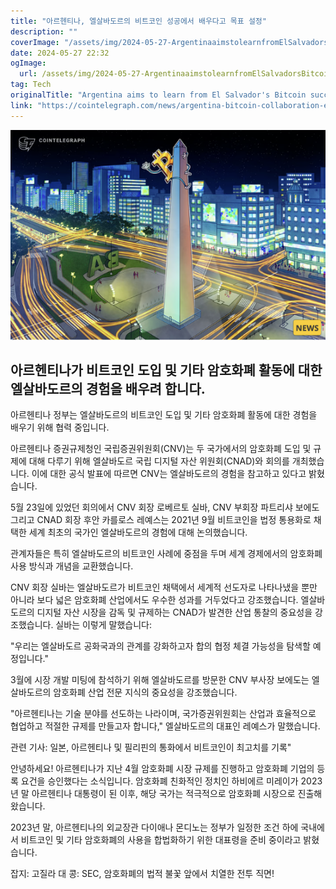 ```yaml
---
title: "아르헨티나, 엘살바도르의 비트코인 성공에서 배우다고 목표 설정"
description: ""
coverImage: "/assets/img/2024-05-27-ArgentinaaimstolearnfromElSalvadorsBitcoinsuccess_thumbnail.png"
date: 2024-05-27 22:32
ogImage: 
  url: /assets/img/2024-05-27-ArgentinaaimstolearnfromElSalvadorsBitcoinsuccess_thumbnail.png
tag: Tech
originalTitle: "Argentina aims to learn from El Salvador's Bitcoin success"
link: "https://cointelegraph.com/news/argentina-bitcoin-collaboration-el-salvador"
---
```



![thumbnail](/assets/img/2024-05-27-ArgentinaaimstolearnfromElSalvadorsBitcoinsuccess_thumbnail.png)

## 아르헨티나가 비트코인 도입 및 기타 암호화폐 활동에 대한 엘살바도르의 경험을 배우려 합니다.

아르헨티나 정부는 엘살바도르의 비트코인 도입 및 기타 암호화폐 활동에 대한 경험을 배우기 위해 협력 중입니다.

아르헨티나 증권규제청인 국립증권위원회(CNV)는 두 국가에서의 암호화폐 도입 및 규제에 대해 다루기 위해 엘살바도르 국립 디지털 자산 위원회(CNAD)와 회의를 개최했습니다. 이에 대한 공식 발표에 따르면 CNV는 엘살바도르의 경험을 참고하고 있다고 밝혔습니다.

<div class="content-ad"></div>

5월 23일에 있었던 회의에서 CNV 회장 로베르토 실바, CNV 부회장 파트리샤 보에도 그리고 CNAD 회장 후안 카를로스 레예스는 2021년 9월 비트코인을 법정 통용화로 채택한 세계 최초의 국가인 엘살바도르의 경험에 대해 논의했습니다.

관계자들은 특히 엘살바도르의 비트코인 사례에 중점을 두며 세계 경제에서의 암호화폐 사용 방식과 개념을 교환했습니다.

CNV 회장 실바는 엘살바도르가 비트코인 채택에서 세계적 선도자로 나타나냈을 뿐만 아니라 보다 넓은 암호화폐 산업에서도 우수한 성과를 거두었다고 강조했습니다. 엘살바도르의 디지털 자산 시장을 감독 및 규제하는 CNAD가 발견한 산업 통찰의 중요성을 강조했습니다. 실바는 이렇게 말했습니다:

<div class="content-ad"></div>

"우리는 엘살바도르 공화국과의 관계를 강화하고자 합의 협정 체결 가능성을 탐색할 예정입니다."

3월에 시장 개발 미팅에 참석하기 위해 엘살바도르를 방문한 CNV 부사장 보에도는 엘살바도르의 암호화폐 산업 전문 지식의 중요성을 강조했습니다.

"아르헨티나는 기술 분야를 선도하는 나라이며, 국가증권위원회는 산업과 효율적으로 협업하고 적절한 규제를 만들고자 합니다," 엘살바도르의 대표인 레예스가 말했습니다.

관련 기사: 일본, 아르헨티나 및 필리핀의 통화에서 비트코인이 최고치를 기록"

<div class="content-ad"></div>

안녕하세요! 아르헨티나가 지난 4월 암호화폐 시장 규제를 진행하고 암호화폐 기업의 등록 요건을 승인했다는 소식입니다. 암호화폐 친화적인 정치인 하비에르 미레이가 2023년 말 아르헨티나 대통령이 된 이후, 해당 국가는 적극적으로 암호화폐 시장으로 진출해왔습니다.

2023년 말, 아르헨티나의 외교장관 다이애나 몬디노는 정부가 일정한 조건 하에 국내에서 비트코인 및 기타 암호화폐의 사용을 합법화하기 위한 대표령을 준비 중이라고 밝혔습니다.

잡지: 고질라 대 콩: SEC, 암호화폐의 법적 불꽃 앞에서 치열한 전투 직면! 